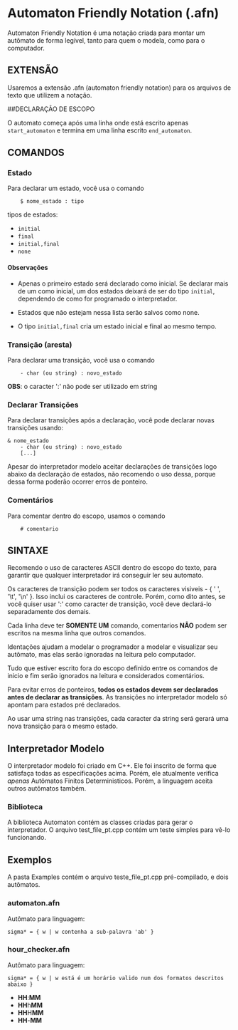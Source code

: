 # Automaton Friendly Notation (.afn)

Automaton Friendly Notation é uma notação criada para montar um autômato de forma legível,
tanto para quem o modela, como para o computador.

## EXTENSÃO

Usaremos a extensão .afn (automaton friendly notation) para os arquivos de texto que utilizem a notação.

##DECLARAÇÃO DE ESCOPO

O automato começa após uma linha onde está escrito apenas `start_automaton`
e termina em uma linha escrito `end_automaton`.


## COMANDOS

### Estado

Para declarar um estado, você usa o comando

```
    $ nome_estado : tipo
```

tipos de estados:

- `initial`
- `final`
- `initial,final`
- `none`

#### Observações

- Apenas o primeiro estado será declarado como inicial. Se declarar mais de um como
inicial, um dos estados deixará de ser do tipo `initial`, dependendo de como for programado o interpretador. 

- Estados que não estejam
nessa lista serão salvos como none.

- O tipo `initial,final` cria um estado inicial e final ao mesmo tempo.

### Transição (aresta)

Para declarar uma transição, você usa o comando

```
    - char (ou string) : novo_estado
```

**OBS**: o caracter ':' não pode ser utilizado em string

### Declarar Transições

Para declarar transições após a declaração, você pode declarar novas transições usando:

```
& nome_estado
    - char (ou string) : novo_estado
    [...]
```

Apesar do interpretador modelo aceitar declarações de transições logo abaixo da declaração de estados,
não recomendo o uso dessa, porque dessa forma poderão ocorrer erros de ponteiro.

### Comentários

Para comentar dentro do escopo, usamos o comando

```
    # comentario
```

## SINTAXE

Recomendo o uso de caracteres ASCII dentro do escopo do texto, para garantir que qualquer
interpretador irá conseguir ler seu automato.

Os caracteres de transição podem ser todos os caracteres visiveis - { ' ', '\t', '\n' }.
Isso inclui os caracteres de controle. Porém, como dito antes, se você quiser usar ':' como
caracter de transição, você deve declará-lo separadamente dos demais.

Cada linha deve ter **SOMENTE UM** comando, comentarios **NÃO** podem ser escritos
na mesma linha que outros comandos.

Identações ajudam a modelar o programador a modelar e visualizar seu autômato,
mas elas serão ignoradas na leitura pelo computador.

Tudo que estiver escrito fora do escopo definido entre os comandos de inicio e fim
serão ignorados na leitura e considerados comentários.

Para evitar erros de ponteiros,
**todos os estados devem ser declarados antes de declarar as transições**.
As transições no interpretador modelo só apontam para estados pré declarados.

Ao usar uma string nas transições, cada caracter da string será gerará uma nova transição
para o mesmo estado.

## Interpretador Modelo

O interpretador modelo foi criado em C++. Ele foi inscrito de forma que satisfaça todas
as especificações acima. Porém, ele atualmente verifica *apenas*
Autômatos Finitos Deterministicos. Porém, a linguagem aceita outros autômatos também.

### Biblioteca
A biblioteca Automaton contém as classes criadas para gerar o interpretador.
O arquivo test_file_pt.cpp contém um teste simples para vê-lo funcionando.

## Exemplos

A pasta Examples contém o arquivo teste_file_pt.cpp pré-compilado, e dois
autômatos.

### automaton.afn

Autômato para linguagem:

```
sigma* = { w | w contenha a sub-palavra 'ab' }
```

### hour_checker.afn

Autômato para linguagem:

```
sigma* = { w | w está é um horário valido num dos formatos descritos abaixo }
```

- **HH**:**MM**
- **HH**h**MM**
- **HH**H**MM**
- **HH**-**MM**
